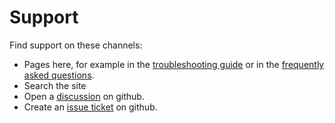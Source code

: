 # Support

Find support on these channels:

- Pages here, for example in the [troubleshooting guide](troubleshooting.md) or in the [frequently asked questions](faq.md).
- Search the site
- Open a [discussion](https://github.com/mgrl/photobooth-app/discussions) on github.
- Create an [issue ticket](https://github.com/mgrl/photobooth-app/issues) on github.
